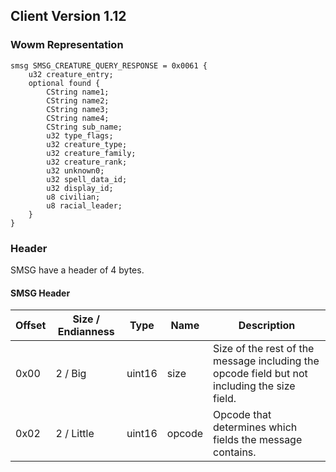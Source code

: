 ## Client Version 1.12

### Wowm Representation
```rust,ignore
smsg SMSG_CREATURE_QUERY_RESPONSE = 0x0061 {
    u32 creature_entry;    
    optional found {    
        CString name1;        
        CString name2;        
        CString name3;        
        CString name4;        
        CString sub_name;        
        u32 type_flags;        
        u32 creature_type;        
        u32 creature_family;        
        u32 creature_rank;        
        u32 unknown0;        
        u32 spell_data_id;        
        u32 display_id;        
        u8 civilian;        
        u8 racial_leader;        
    }    
}

```
### Header
SMSG have a header of 4 bytes.

#### SMSG Header
| Offset | Size / Endianness | Type   | Name   | Description |
| ------ | ----------------- | ------ | ------ | ----------- |
| 0x00   | 2 / Big           | uint16 | size   | Size of the rest of the message including the opcode field but not including the size field.|
| 0x02   | 2 / Little        | uint16 | opcode | Opcode that determines which fields the message contains.|
